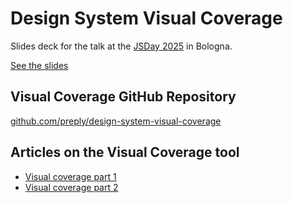 # Design System Visual Coverage

Slides deck for the talk at the [JSDay 2025](https://www.jsday.it/talks_speakers/#DesignSystemVisualCoverageInWebAndApp(ReactNative)Applications) in Bologna.

[See the slides](https://cef62.github.io/design-system-coverage-jsday-2025/)

## Visual Coverage GitHub Repository

[github.com/preply/design-system-visual-coverage](https://github.com/preply/design-system-visual-coverage)

## Articles on the Visual Coverage tool

- [Visual coverage part 1](https://shorturl.at/FmcXr)
- [Visual coverage part 2](https://shorturl.at/7Pj5Z)


